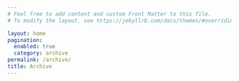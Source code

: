 ```yaml
---
# Feel free to add content and custom Front Matter to this file.
# To modify the layout, see https://jekyllrb.com/docs/themes/#overriding-theme-defaults

layout: home
pagination: 
  enabled: true
  category: archive
permalink: /archive/
title: Archive
---
```

